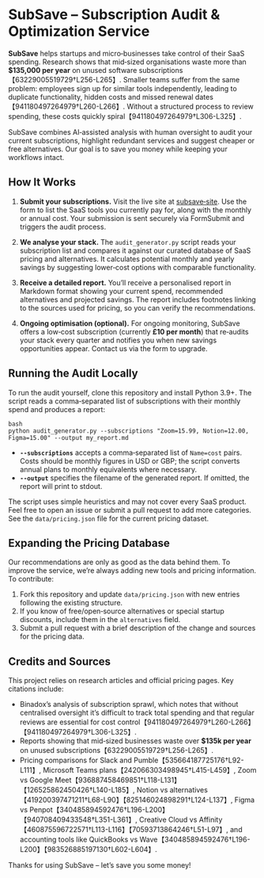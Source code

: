 # SubSave – Subscription Audit & Optimization Service

**SubSave** helps startups and micro‑businesses take control of their SaaS spending.  Research shows that mid‑sized organisations waste more than **$135,000 per year** on unused software subscriptions【63229005519729†L256-L265】.  Smaller teams suffer from the same problem: employees sign up for similar tools independently, leading to duplicate functionality, hidden costs and missed renewal dates【941180497264979†L260-L266】.  Without a structured process to review spending, these costs quickly spiral【941180497264979†L306-L325】.

SubSave combines AI‑assisted analysis with human oversight to audit your current subscriptions, highlight redundant services and suggest cheaper or free alternatives.  Our goal is to save you money while keeping your workflows intact.

## How It Works

1. **Submit your subscriptions.**  Visit the live site at [subsave‑site](https://alexsawyer23.github.io/subsave-site/).  Use the form to list the SaaS tools you currently pay for, along with the monthly or annual cost.  Your submission is sent securely via FormSubmit and triggers the audit process.

2. **We analyse your stack.**  The `audit_generator.py` script reads your subscription list and compares it against our curated database of SaaS pricing and alternatives.  It calculates potential monthly and yearly savings by suggesting lower‑cost options with comparable functionality.

3. **Receive a detailed report.**  You’ll receive a personalised report in Markdown format showing your current spend, recommended alternatives and projected savings.  The report includes footnotes linking to the sources used for pricing, so you can verify the recommendations.

4. **Ongoing optimisation (optional).**  For ongoing monitoring, SubSave offers a low‑cost subscription (currently **£10 per month**) that re‑audits your stack every quarter and notifies you when new savings opportunities appear.  Contact us via the form to upgrade.

## Running the Audit Locally

To run the audit yourself, clone this repository and install Python 3.9+.  The script reads a comma‑separated list of subscriptions with their monthly spend and produces a report:

```
bash
python audit_generator.py --subscriptions "Zoom=15.99, Notion=12.00, Figma=15.00" --output my_report.md
```

- **`--subscriptions`** accepts a comma‑separated list of `Name=cost` pairs.  Costs should be monthly figures in USD or GBP; the script converts annual plans to monthly equivalents where necessary.
- **`--output`** specifies the filename of the generated report.  If omitted, the report will print to stdout.

The script uses simple heuristics and may not cover every SaaS product.  Feel free to open an issue or submit a pull request to add more categories.  See the `data/pricing.json` file for the current pricing dataset.

## Expanding the Pricing Database

Our recommendations are only as good as the data behind them.  To improve the service, we’re always adding new tools and pricing information.  To contribute:

1. Fork this repository and update `data/pricing.json` with new entries following the existing structure.
2. If you know of free/open‑source alternatives or special startup discounts, include them in the `alternatives` field.
3. Submit a pull request with a brief description of the change and sources for the pricing data.

## Credits and Sources

This project relies on research articles and official pricing pages.  Key citations include:

- Binadox’s analysis of subscription sprawl, which notes that without centralised oversight it’s difficult to track total spending and that regular reviews are essential for cost control【941180497264979†L260-L266】【941180497264979†L306-L325】.
- Reports showing that mid‑sized businesses waste over **$135k per year** on unused subscriptions【63229005519729†L256-L265】.
- Pricing comparisons for Slack and Pumble【535664187725176†L92-L111】, Microsoft Teams plans【242066303498945†L415-L459】, Zoom vs Google Meet【936887458469851†L118-L131】【126525862450426†L140-L185】, Notion vs alternatives【419200397471211†L68-L90】【825146024898291†L124-L137】, Figma vs Penpot【340485894592476†L196-L200】【940708409433548†L351-L361】, Creative Cloud vs Affinity【460875596722571†L113-L116】【70593713864246†L51-L97】, and accounting tools like QuickBooks vs Wave【340485894592476†L196-L200】【983526885197130†L602-L604】.

Thanks for using SubSave – let’s save you some money!
